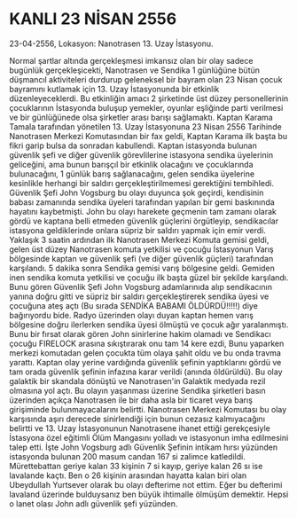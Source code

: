 # KANLI 23 NİSAN 2556

23-04-2556, Lokasyon: Nanotrasen 13. Uzay İstasyonu.

Normal şartlar altında gerçekleşmesi imkansız olan bir olay sadece bugünlük gerçekleşicekti, Nanotrasen ve Sendika 1 günlüğüne bütün düşmancıl aktiviteleri durdurup geleneksel bir bayram olan 23 Nisan çocuk bayramını kutlamak için 13. Uzay İstasyonunda bir etkinlik düzenleyeceklerdi. Bu etkinliğin amacı 2 şirketinde üst düzey personellerinin çocuklarının İstasyonda buluşup yemekler, oyunlar eşliğinde parti verilmesi ve bir günlüğünede olsa şirketler arası barışı sağlamaktı. Kaptan Karama Tamala tarafından yönetilen 13. Uzay İstasyonuna 23 Nisan 2556 Tarihinde Nanotrasen Merkezi Komutasından bir fax geldi, Kaptan Karama ilk başta bu fikri garip bulsa da sonradan kabullendi. Kaptan istasyonda bulunan güvenlik şefi ve diğer güvenlik görevlilerine istasyona sendika üyelerinin geliceğini, ama bunun barışçıl bir etkinlik olacağını ve çocuklarında bulunacağını, 1 günlük barış sağlanacağını, gelen sendika üyelerine kesinlikle herhangi bir saldırı gerçekleştirilmemesi gerektiğini tembihledi. Güvenlik Şefi John Vogsburg bu olayı duyunca şok geçirdi, kendisinin babası zamanında sendika üyeleri tarafından yapılan bir gemi baskınında hayatını kaybetmişti. John bu olayı harekete geçmenin tam zamanı olarak gördü ve kaptana belli etmeden güvenlik güçlerini örgütleyip, sendikacılar istasyona geldiklerinde onlara süpriz bir saldırı yapmak için emir verdi. Yaklaşık 3 saatin ardından ilk Nanotrasen Merkezi Komuta gemisi geldi, gelen üst düzey Nanotrasen komuta yetkilisi ve çocuğu İstasyonun Varış bölgesinde kaptan ve güvenlik şefi (ve diğer güvenlik güçleri) tarafından karşılandı. 5 dakika sonra Sendika gemisi varış bölgesine geldi. Gemiden inen sendika komuta yetkilisi ve çocuğu ilk başta güzel bir şekilde karşılandı. Bunu gören Güvenlik Şefi John Vogsburg adamlarınıda alıp sendikacının yanına doğru gitti ve süpriz bir saldırı gerçekleştirerek sendika üyesi ve çocuğuna ateş açtı (Bu sırada SENDİKA BABAMI ÖLDÜRDÜ!!!!!) diye bağırıyordu bide. Radyo üzerinden olayı duyan kaptan hemen varış bölgesine doğru ilerlerken sendika üyesi ölmüştü ve çocuk ağır yaralanmıştı. Bunu bir fırsat olarak gören John sinirlerine hakim olamadı ve Sendikacı çocuğu FIRELOCK arasına sıkıştırarak onu tam 14 kere ezdi, Bunu yaparken merkezi komutadan gelen çocukta tüm olaya şahit oldu ve bu onda travma yarattı. Kaptan olay yerine vardığında güvenlik şefinin yaptıklarını gördü ve tam orada güvenlik şefinin infazına karar verildi (anında öldürüldü). Bu olay galaktik bir skandala dönüştü ve Nanotrasen'in Galaktik medyada rezil olmasına yol açtı. Bu olayın yaşanması üzerine Sendika şirketleri basın üzerinden açıkça Nanotrasen ile bir daha asla bir ticaret veya barış girişiminde bulunmayacalarını belirtti. Nanotrasen Merkezi Komutası bu olay karşısında aşırı derecede sinirlendiği için bunun cezasız kalmıyacağını belirtti ve 13. Uzay İstasyonunun Nanotrasene ihanet ettiği gerekçesiyle İstasyona özel eğitimli Ölüm Mangasını yolladı ve istasyonun imha edilmesini talep etti. İşte John Vogsburg adlı Güvenlik Şefinin intikam hırsı yüzünden istasyonda bulunan 200 masum candan 167 si zalimce katledildi. Mürettebattan geriye kalan 33 kişinin 7 si kayıp, geriye kalan 26 sı ise lavalande kaçtı. Ben o 26 kişinin arasından hayatta kalan biri olan Ubeydullah Yurtsever olarak bu olayı defterime not ettim. Eğer bu defterimi lavaland üzerinde bulduysanız ben büyük ihtimalle ölmüşüm demektir. Hepsi o lanet olası John adlı güvenlik şefi yüzünden.
